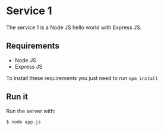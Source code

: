# Service 1
The service 1 is a Node JS hello world with Express JS.

## Requirements
- Node JS
- Express JS

To install these requirements you just need to run `npm install`

## Run it
Run the server with:

```bash
$ node app.js
```
